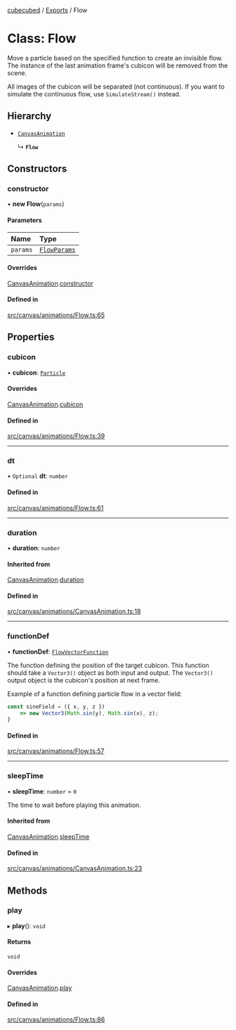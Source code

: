[cubecubed](/reference/README.md) / [Exports](/reference/modules.md) / Flow

# Class: Flow

Move a particle based on the specified function to
create an invisible flow. The instance of the last
animation frame's cubicon will be removed from the
scene.

All images of the cubicon will be separated (not
continuous). If you want to simulate the continuous
flow, use `SimulateStream()` instead.

## Hierarchy

- [`CanvasAnimation`](/reference/classes/CanvasAnimation.md)

  ↳ **`Flow`**

## Constructors

### constructor

• **new Flow**(`params`)

#### Parameters

| Name | Type |
| :------ | :------ |
| `params` | [`FlowParams`](/reference/interfaces/FlowParams.md) |

#### Overrides

[CanvasAnimation](/reference/classes/CanvasAnimation.md).[constructor](/reference/classes/CanvasAnimation.md#constructor)

#### Defined in

[src/canvas/animations/Flow.ts:65](https://github.com/imaphatduc/cubecubed/blob/ec15a85/src/canvas/animations/Flow.ts#L65)

## Properties

### cubicon

• **cubicon**: [`Particle`](/reference/classes/Particle.md)

#### Overrides

[CanvasAnimation](/reference/classes/CanvasAnimation.md).[cubicon](/reference/classes/CanvasAnimation.md#cubicon)

#### Defined in

[src/canvas/animations/Flow.ts:39](https://github.com/imaphatduc/cubecubed/blob/ec15a85/src/canvas/animations/Flow.ts#L39)

___

### dt

• `Optional` **dt**: `number`

#### Defined in

[src/canvas/animations/Flow.ts:61](https://github.com/imaphatduc/cubecubed/blob/ec15a85/src/canvas/animations/Flow.ts#L61)

___

### duration

• **duration**: `number`

#### Inherited from

[CanvasAnimation](/reference/classes/CanvasAnimation.md).[duration](/reference/classes/CanvasAnimation.md#duration)

#### Defined in

[src/canvas/animations/CanvasAnimation.ts:18](https://github.com/imaphatduc/cubecubed/blob/ec15a85/src/canvas/animations/CanvasAnimation.ts#L18)

___

### functionDef

• **functionDef**: [`FlowVectorFunction`](/reference/types/FlowVectorFunction.md)

The function defining the position of the target
cubicon. This function should take a `Vector3()`
object as both input and output. The `Vector3()`
output object is the cubicon's position at next frame.

Example of a function defining particle flow in
a vector field:

```ts
const sineField = ({ x, y, z })
    => new Vector3(Math.sin(y), Math.sin(x), z);
}
```

#### Defined in

[src/canvas/animations/Flow.ts:57](https://github.com/imaphatduc/cubecubed/blob/ec15a85/src/canvas/animations/Flow.ts#L57)

___

### sleepTime

• **sleepTime**: `number` = `0`

The time to wait before playing this animation.

#### Inherited from

[CanvasAnimation](/reference/classes/CanvasAnimation.md).[sleepTime](/reference/classes/CanvasAnimation.md#sleeptime)

#### Defined in

[src/canvas/animations/CanvasAnimation.ts:23](https://github.com/imaphatduc/cubecubed/blob/ec15a85/src/canvas/animations/CanvasAnimation.ts#L23)

## Methods

### play

▸ **play**(): `void`

#### Returns

`void`

#### Overrides

[CanvasAnimation](/reference/classes/CanvasAnimation.md).[play](/reference/classes/CanvasAnimation.md#play)

#### Defined in

[src/canvas/animations/Flow.ts:86](https://github.com/imaphatduc/cubecubed/blob/ec15a85/src/canvas/animations/Flow.ts#L86)
